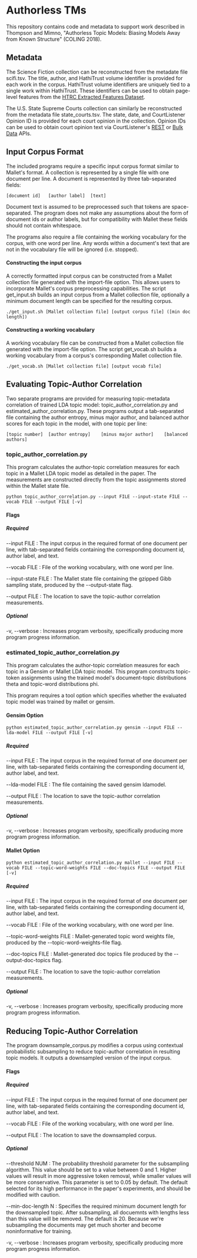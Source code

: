 Authorless TMs
==============
This repository contains code and metadata to support work described in
Thompson and Mimno, "Authorless Topic Models: Biasing Models Away from
Known Structure" (COLING 2018).


Metadata
--------
The Science Fiction collection can be reconstructed from the metadate file scifi.tsv.
The title, author, and HathiTrust volume identifier is provided for each work in the corpus.
HathiTrust volume identifiers are uniquely tied to a single work within HathiTrust.
These identifiers can be used to obtain page-level features from the [HTRC Extracted 
Features Dataset](https:wiki.htrc.illinois.edu/display/COM/Extracted+Features+Dataset).

The U.S. State Supreme Courts collection can similarly be reconstructed from the 
metadata file state\_courts.tsv.
The state, date, and CourtListener Opinion ID is provided for each court opinion in the 
collection.
Opinion IDs can be used to obtain court opinion text via CourtListener's 
[REST](https://www.courtlistener.com/api/rest-info) or 
[Bulk Data](https://www.courlistener.com/api/bulk-info) APIs.


Input Corpus Format
-------------
The included programs require a specific input corpus format similar to Mallet's format.
A collection is represented by a single file with one document per line.
A document is represented by three tab-separated fields:

```
[document id]	[author label]	[text]
```

Document text is assumed to be preprocessed such that tokens are space-separated.
The program does not make any assumptions about the form of document ids or author labels,
but for compatibility with Mallet these fields should not contain whitespace.

The programs also require a file containing the working vocabulary for the corpus, with 
one word per line.
Any words within a document's text that are not in the vocabulary file will be ignored 
(i.e. stopped).

#### Constructing the input corpus
A correctly formatted input corpus can be constructed from a Mallet collection file 
generated with the import-file option. This allows users to incorporate Mallet's corpus 
preprocessing capabilities. The script get\_input.sh builds an input corpus from a 
Mallet collection file, optionally a minimum document length can be specified for the 
resulting corpus.
```
./get_input.sh [Mallet collection file] [output corpus file] ([min doc length])
```

#### Constructing a working vocabulary
A working vocabulary file can be constructed from a Mallet collection file generated with 
the import-file option. The script get\_vocab.sh builds a working vocabulary from a 
corpus's corresponding Mallet collection file.

```
./get_vocab.sh [Mallet collection file] [output vocab file]
```


Evaluating Topic-Author Correlation
-----------------------------------
Two separate programs are provided for measuring topic-metadata correlation of trained 
LDA topic model: topic\_author\_correlation.py and estimated\_author\_correlation.py.
These programs output a tab-separated file containing the author entropy, 
minus major author, and balanced author scores for each topic in the model, with one 
topic per line:
```
[topic number]	[author entropy]	[minus major author]	[balanced authors]
```

### topic\_author\_correlation.py
This program calculates the author-topic correlation measures for each topic in a 
Mallet LDA topic model as detailed in the paper. The measurements are constructed 
directly from the topic assignments stored within the Mallet state file.
```
python topic_author_correlation.py --input FILE --input-state FILE --vocab FILE --output FILE [-v] 
```
#### Flags

##### Required
--input FILE : The input corpus in the required format of one document per line,
                with tab-separated fields containing the corresponding document id,
                author label, and text.

--vocab FILE : File of the working vocabulary, with one word per line.

--input-state FILE : The Mallet state file containing the gzipped Gibb sampling state,
                     produced by the --output-state flag.


--output FILE : The location to save the topic-author correlation measurements.

##### Optional
-v, --verbose : Increases program verbosity, specifically producing more program progress 
                information.

### estimated\_topic\_author\_correlation.py
This program calculates the author-topic correlation measures for each topic in a 
Gensim or Mallet LDA topic model. This program constructs topic-token assignments 
using the trained model's document-topic distributions theta and topic-word 
distributions phi. 

This program requires a tool option which specifies whether the evaluated topic 
model was trained by mallet or gensim.

#### Gensim Option
```
python estimated_topic_author_correlation.py gensim --input FILE --lda-model FILE --output FILE [-v]
```

##### Required
--input FILE : The input corpus in the required format of one document per line,
                with tab-separated fields containing the corresponding document id,
                author label, and text.

--lda-model FILE : The file containing the saved gensim ldamodel.

--output FILE : The location to save the topic-author correlation measurements.

##### Optional
-v, --verbose : Increases program verbosity, specifically producing more program progress 
                information.


#### Mallet Option
```
python estimated_topic_author_correlation.py mallet --input FILE --vocab FILE --topic-word-weights FILE --doc-topics FILE --output FILE [-v]
```

##### Required
--input FILE : The input corpus in the required format of one document per line,
                with tab-separated fields containing the corresponding document id,
                author label, and text.

--vocab FILE : File of the working vocabulary, with one word per line.

--topic-word-weights FILE : Mallet-generated topic word weights file, produced by 
                            the --topic-word-weights-file flag.

--doc-topics FILE : Mallet-generated doc topics file produced by the 
                    --output-doc-topics flag.

--output FILE : The location to save the topic-author correlation measurements.

##### Optional

-v, --verbose : Increases program verbosity, specifically producing more program progress 
                information.


Reducing Topic-Author Correlation
---------------------------------
The program downsample\_corpus.py modifies a corpus using contextual probabilistic 
subsampling to reduce topic-author correlation in resulting topic models.
It outputs a downsampled version of the input corpus.

#### Flags

##### Required
--input FILE : The input corpus in the required format of one document per line,
                with tab-separated fields containing the corresponding document id,
                author label, and text.

--vocab FILE : File of the working vocabulary, with one word per line.

--output FILE : The location to save the downsampled corpus.

##### Optional
--threshold NUM : The probability threshold parameter for the subsampling algorithm.
                  This value should be set to a value between 0 and 1. Higher values 
                  will result in more aggressive token removal, while smaller values
                  will be more conservative. This parameter is set to 0.05 by default.
                  The default selected for its high performance in the paper's 
                  experiments, and should be modified with caution.

--min-doc-length N : Specifies the required minimum document length for the downsampled
                     topic. After subsampling, all docuemnts with lengths less than this
                     value will be removed. The default is 20. Because we're subsampling 
                     the documents may get much shorter and become noninformative for 
                     training.

-v, --verbose : Increases program verbosity, specifically producing more program progress 
                information.


